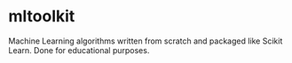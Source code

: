 # mltoolkit
Machine Learning algorithms written from scratch and packaged like Scikit Learn. Done for educational purposes.
